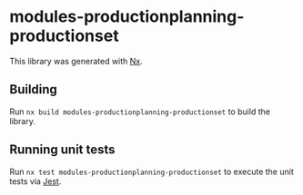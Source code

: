 # modules-productionplanning-productionset

This library was generated with [Nx](https://nx.dev).

## Building

Run `nx build modules-productionplanning-productionset` to build the library.

## Running unit tests

Run `nx test modules-productionplanning-productionset` to execute the unit tests via [Jest](https://jestjs.io).
